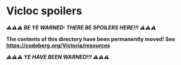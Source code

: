 # Vicloc spoilers

**_⚠️⚠️⚠️ BE YE WARNED: THERE BE SPOILERS HERE!!! ⚠️⚠️⚠️_**

**The contents of this directory have been permanently moved! See
<https://codeberg.org/Victoria/resources>**

**_⚠️⚠️⚠️ YE HAVE BEEN WARNED!!! ⚠️⚠️⚠️_**
